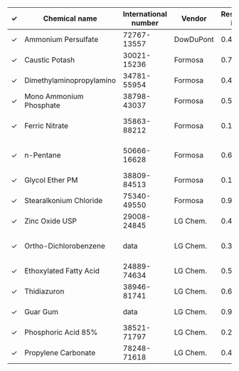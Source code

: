 | ✓ | Chemical name | International number | Vendor | Resistance index | Density g/m³ | Viscosity m²/s | Freezing point °C | Packaging | Pack size | Unit | Price $ | Last update |
|---|---------------|---------------------|--------|-----------------|------------|--------------|-----------------|-----------|-----------|------|---------|-------------|
| ✓ | Ammonium Persulfate | 72767-13557 | DowDuPont | 0.4435 | 3525.92 | 60.63 | 94.48 | Bag | 100.00 | kg | 799. | February 5, 2018 |
| ✓ | Caustic Potash | 30021-15236 | Formosa | 0.7622 | 3172.15 | 48.22 | 79.84 | Bag | 100.00 | kg | 2384. | March 7, 2016 |
| ✓ | Dimethylaminopropylamino | 34781-55954 | Formosa | 0.4630 | 8435.37 | 12.62 | 35.92 | Barrel | 75.00 | L | 1038. | May 9, 2018 |
| ✓ | Mono Ammonium Phosphate | 38798-43037 | Formosa | 0.5171 | 1597.65 | 76.51 | 85.15 | Bag | 105.00 | kg | 2850. | July 27, 2018 |
| ✓ | Ferric Nitrate | 35863-88212 | Formosa | 0.1131 | 364.04 | 14.90 | 28.21 | Bag | 105.00 | kg | 4140. | January 25, 2017 |
| ✓ | n-Pentane | 50666-16628 | Formosa | 0.6979 | 4535.26 | 66.76 | 52.61 | N/A | N/A | t | 99. | February 21, 2018 |
| ✓ | Glycol Ether PM | 38809-84513 | Formosa | 0.1099 | 6495.18 | 72.12 | 99.05 | Bag | 250.00 | kg | 799. | May 7, 2018 |
| ✓ | Stearalkonium Chloride | 75340-49550 | Formosa | 0.9658 | 1206.06 | 54.23 | 55.81 | Barrel | 100.00 | L | 404. | August 7, 2018 |
| ✓ | Zinc Oxide USP | 29008-24845 | LG Chem. | 0.4140 | 2842.57 | 66.76 | 52.49 | N/A | N/A | t | 99. | July 2, 2017 |
| ✓ | Ortho-Dichlorobenzene | data | LG Chem. | 0.3720 | 6798.92 | 95.91 | 54.21 | Barrel | 105.00 | L | 3763. | February 15, 2017 |
| ✓ | Ethoxylated Fatty Acid | 24889-74634 | LG Chem. | 0.5171 | 58.68 | 54.23 | 16.43 | Barrel | 100.00 | L | 404. | August 9, 2018 |
| ✓ | Thidiazuron | 38946-81741 | LG Chem. | 0.6976 | 1206.06 | 52.61 | 84.91 | Bag | 250.00 | kg | 148. | May 17, 2018 |
| ✓ | Guar Gum | data | LG Chem. | 0.9658 | 9792.02 | 72.12 | 97.73 | Bag | 250.00 | kg | 799. | March 7, 2018 |
| ✓ | Phosphoric Acid 85% | 38521-71797 | LG Chem. | 0.2059 | 4958.27 | 95.91 | 30.13 | Barrel | 105.00 | L | 3763. | April 25, 2017 |
| ✓ | Propylene Carbonate | 78248-71618 | LG Chem. | 0.4848 | 536.85 | 52.61 | 95.91 | Bag | 250.00 | kg | 148. | July 25, 2018 |